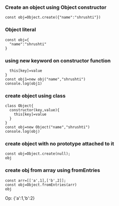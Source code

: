 ### Create an object using Object constructor
```
const obj=Object.create({"name":"shrushti"})
```
### Object literal
```
const obj={
  "name":"shrushti"
}
```
### using new keyword on constructor function
```function obj(key,value){
  this[key]=value
}
const obj1=new obj("name","shrushti")
console.log(obj1)
```
### create object using class
```
class Object{
  constructor(key,value){
    this[key]=value
  }
}
const obj=new Object("name","shrushti")
console.log(obj)
```
### create object with no prototype attached to it
```
const obj=Object.create(null);
obj
```
### create obj from array using fromEntries
```
const arr=[['a',1],['b',2]];
const obj=Object.fromEntries(arr)
obj
```
Op:
{'a':1,'b':2}
